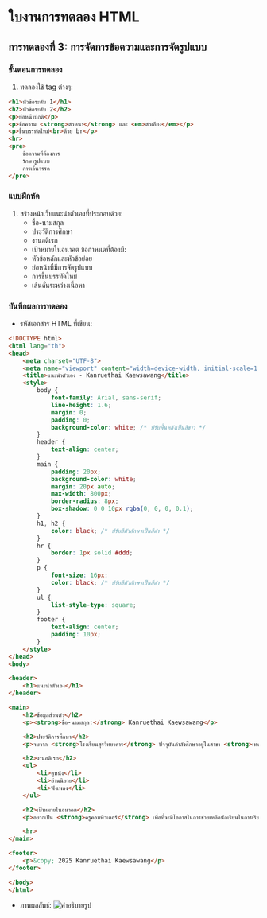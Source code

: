 # ใบงานการทดลอง HTML
 
## การทดลองที่ 3: การจัดการข้อความและการจัดรูปแบบ
### ขั้นตอนการทดลอง
1. ทดลองใช้ tag ต่างๆ:
```html
<h1>หัวข้อระดับ 1</h1>
<h2>หัวข้อระดับ 2</h2>
<p>ย่อหน้าปกติ</p>
<p>ข้อความ <strong>ตัวหนา</strong> และ <em>ตัวเอียง</em></p>
<p>ขึ้นบรรทัดใหม่<br>ด้วย br</p>
<hr>
<pre>
    ข้อความที่ต้องการ
    รักษารูปแบบ
    การเว้นวรรค
</pre>
```

### แบบฝึกหัด
1. สร้างหน้าเว็บแนะนำตัวเองที่ประกอบด้วย:
   - ชื่อ-นามสกุล
   - ประวัติการศึกษา
   - งานอดิเรก
   - เป้าหมายในอนาคต
 ข้อกำหนดที่ต้องมี:
   - หัวข้อหลักและหัวข้อย่อย
   - ย่อหน้าที่มีการจัดรูปแบบ
   - การขึ้นบรรทัดใหม่
   - เส้นคั่นระหว่างเนื้อหา
### บันทึกผลการทดลอง
- รหัสเอกสาร HTML ที่เขียน:
```html
<!DOCTYPE html>
<html lang="th">
<head>
    <meta charset="UTF-8">
    <meta name="viewport" content="width=device-width, initial-scale=1.0">
    <title>แนะนำตัวเอง - Kanruethai Kaewsawang</title>
    <style>
        body {
            font-family: Arial, sans-serif;
            line-height: 1.6;
            margin: 0;
            padding: 0;
            background-color: white; /* ปรับพื้นหลังเป็นสีขาว */
        }
        header {
            text-align: center;
        }
        main {
            padding: 20px;
            background-color: white;
            margin: 20px auto;
            max-width: 800px;
            border-radius: 8px;
            box-shadow: 0 0 10px rgba(0, 0, 0, 0.1);
        }
        h1, h2 {
            color: black; /* ปรับสีตัวอักษรเป็นสีดำ */
        }
        hr {
            border: 1px solid #ddd;
        }
        p {
            font-size: 16px;
            color: black; /* ปรับสีตัวอักษรเป็นสีดำ */
        }
        ul {
            list-style-type: square;
        }
        footer {
            text-align: center;
            padding: 10px;
        }
    </style>
</head>
<body>

<header>
    <h1>แนะนำตัวเอง</h1>
</header>

<main>
    <h2>ข้อมูลส่วนตัว</h2>
    <p><strong>ชื่อ-นามสกุล:</strong> Kanruethai Kaewsawang</p>

    <h2>ประวัติการศึกษา</h2>
    <p>จบจาก <strong>โรงเรียนสุรวิทยาคาร</strong> ปัจจุบันกำลังศึกษาอยู่ในสาขา <strong>เทคโนโลยีคอมพิวเตอร์</strong> คณะ <strong>ครุศาสตร์อุตสาหกรรมและเทคโนโลยี</strong> สถาบัน <strong>เทคโนโลยีพระจอมเกล้าเจ้าคุณทหารลาดกระบัง</strong></p>

    <h2>งานอดิเรก</h2>
    <ul>
        <li>ดูหนัง</li>
        <li>อ่านนิยาย</li>
        <li>ฟังเพลง</li>
    </ul>

    <h2>เป้าหมายในอนาคต</h2>
    <p>อยากเป็น <strong>ครูคอมพิวเตอร์</strong> เพื่อที่จะมีโอกาสในการช่วยเหลือนักเรียนในการเรียนรู้และเข้าใจเทคโนโลยีคอมพิวเตอร์อย่างลึกซึ้ง</p>

    <hr>
</main>

<footer>
    <p>&copy; 2025 Kanruethai Kaewsawang</p>
</footer>

</body>
</html>
```
- ภาพผลลัพธ์:
![คำอธิบายรูป](https://drive.google.com/file/d/1C_zPZZdD3Mr_56qFHU7h6nijO7bMzo8M/view?usp=drive_link)



